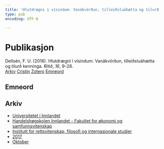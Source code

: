 ```yaml
---
title: 'Hlutdrægni í vísindum: Vanákvörðun, tilleiðsluáhætta og tilurð kenninga'
type: pub
encoding: UTF-8

---
```

<h1>Publikasjon</h1>
<article id="csl-bib-container-JC9HKJQQ" class="csl-bib-container">
  <div class="csl-bib-body"> <div class="csl-entry">Dellsén, F. U. (2016). Hlutdrægni í vísindum: Vanákvörðun, tilleiðsluáhætta og tilurð kenninga. <i>Ritið</i>, <i>16</i>, 9–28.</div> </div>
  <div class="csl-bib-buttons">
    <a href="#taxonomy-article-JC9HKJQQ" alt="archive" class="csl-bib-button">Arkiv</a>
    <a href="https://app.cristin.no/results/show.jsf?id=1503974" alt="Cristin" class="csl-bib-button">Cristin</a>
    <a href="http://zotero.org/groups/5881554/items/JC9HKJQQ" alt="Zotero" class="csl-bib-button">Zotero</a>
    <a href="#keywords-article-JC9HKJQQ" alt="keywords" class="csl-bib-button">Emneord</a>
  </div>
  <div id="csl-bib-meta-container-JC9HKJQQ"></div>
</article>
<div id="csl-bib-meta-JC9HKJQQ" class="csl-bib-meta">
  <article id="keywords-article-JC9HKJQQ" class="keywords-article">
    <h1>Emneord</h1>
    
  </article>
  <article id="taxonomy-article-JC9HKJQQ" class="taxonomy-article">
    <h1>Arkiv</h1>
    <ul>
      <li><a href="{{< params subfolder >}}nn/archive/?key=3DCRN523">Universitetet i Innlandet</a></li>
      <li><a href="{{< params subfolder >}}nn/archive/?key=DU8Q9LN9">Handelshøgskolen Innlandet - Fakultet for økonomi og samfunnsvitenskap</a></li>
      <li><a href="{{< params subfolder >}}nn/archive/?key=ITYAG68H">Institutt for rettsvitenskap, filosofi og internasjonale studier</a></li>
      <li><a href="{{< params subfolder >}}nn/archive/?key=XDLKZVSJ">2017</a></li>
      <li><a href="{{< params subfolder >}}nn/archive/?key=W8I2DF74">Oktober</a></li>
    </ul>
  </article>
</div>
